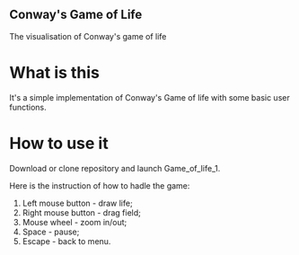 ## Conway's Game of Life
The visualisation of Conway's game of life

# What is this
It's a simple implementation of Conway's Game of life with some basic user functions.

# How to use it
Download  or clone repository and launch Game_of_life_1.

Here is the instruction of how to hadle the game:
1. Left mouse button - draw life;
2. Right mouse button - drag field;
3. Mouse wheel - zoom in/out;
4. Space - pause;
5. Escape - back to menu.
